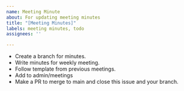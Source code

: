 ```yaml
---
name: Meeting Minute
about: For updating meeting minutes
title: "[Meeting Minutes]"
labels: meeting minutes, todo
assignees: ''

---
```


- Create a branch for minutes.
- Write minutes for weekly meeting.
- Follow template from previous meetings.
- Add to admin/meetings
- Make a PR to merge to main and close this issue and your branch.
